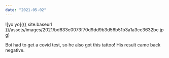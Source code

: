 ```yaml
---
date: "2021-05-02"
---
```


![yo yo]({{ site.baseurl }}/assets/images/2021/bd833e0073f70d9dd9b3d56b51b3a1a3ce3632bc.jpg)

Boí had to get a covid test, so he also got this tattoo! His result came back negative.
